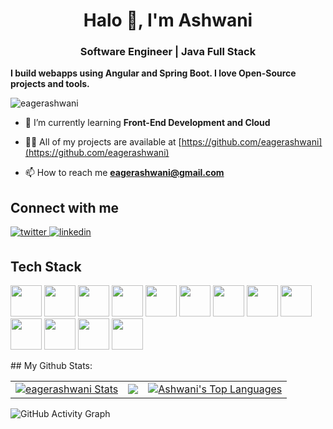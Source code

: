 

<h1 align="center">Halo 👋, I'm Ashwani</h1> 
<h3 align="center">Software Engineer | Java Full Stack </h3>

**I build webapps using Angular and Spring Boot. I love Open-Source projects and tools.**
<br/>

<p align="left"> <img src="https://komarev.com/ghpvc/?username=eagerashwani&label=Profile%20views&color=0e75b6&style=flat" alt="eagerashwani" /> </p>

- 🌱 I’m currently learning **Front-End Development and Cloud**

- 👨‍💻 All of my projects are available at [https://github.com/eagerashwani](https://github.com/eagerashwani)

- 📫 How to reach me **eagerashwani@gmail.com**

## Connect with me  
<div>
<a href="https://twitter.com/eagerashwani" target="_blank"> 
<img src=https://img.shields.io/badge/twitter-%2300acee.svg?&style=for-the-badge&logo=twitter&logoColor=white alt=twitter style="margin-bottom: 5px;" />
</a>
<a href="https://www.linkedin.com/in/eagerashwani/" target="_blank">
<img src=https://img.shields.io/badge/linkedin-%231E77B5.svg?&style=for-the-badge&logo=linkedin&logoColor=white alt=linkedin style="margin-bottom: 5px;" />
</a> 
</div>  

## Tech Stack
<p float="left">
<img height="50" src="https://user-images.githubusercontent.com/25181517/186711335-a3729606-5a78-4496-9a36-06efcc74f800.png" />
<img height="50" src="https://user-images.githubusercontent.com/25181517/192107004-2d2fff80-d207-4916-8a3e-130fee5ee495.png" />
<img height="50" src="https://user-images.githubusercontent.com/25181517/192108372-f71d70ac-7ae6-4c0d-8395-51d8870c2ef0.png" />
<img height="50" src="https://user-images.githubusercontent.com/25181517/117447155-6a868a00-af3d-11eb-9cfe-245df15c9f3f.png" />
<img height="50" src="https://user-images.githubusercontent.com/25181517/183890595-779a7e64-3f43-4634-bad2-eceef4e80268.png" />  
<img height="50" src="https://user-images.githubusercontent.com/25181517/183890598-19a0ac2d-e88a-4005-a8df-1ee36782fde1.png" />
<img height="50" src="https://user-images.githubusercontent.com/25181517/121401671-49102800-c959-11eb-9f6f-74d49a5e1774.png" />
<img height="50" src="https://user-images.githubusercontent.com/25181517/187896150-cc1dcb12-d490-445c-8e4d-1275cd2388d6.png" />
<img height="50" src="https://user-images.githubusercontent.com/25181517/187955005-f4ca6f1a-e727-497b-b81b-93fb9726268e.png" />
<img height="50" src="https://user-images.githubusercontent.com/25181517/192106073-90fffafe-3562-4ff9-a37e-c77a2da0ff58.png" />                     
<img height="50" src="https://user-images.githubusercontent.com/25181517/186150304-1568ffdf-4c62-4bdc-9cf1-8d8efcea7c5b.png" />
<img height="50" src="https://user-images.githubusercontent.com/25181517/186150365-da1eccce-6201-487c-8649-45e9e99435fd.png" />
<img height="50" src="https://user-images.githubusercontent.com/25181517/182884177-d48a8579-2cd0-447a-b9a6-ffc7cb02560e.png" />                     
</p>                                                                                                                 
## My Github Stats:

<table>
  <tr>
    <td>
       <a href="https://github.com/eagerashwani"><img alt="eagerashwani Stats" src="https://github-readme-stats.vercel.app/api?username=eagerashwani&show_icons=true&count_private=true&theme=react&hide_border=true&bg_color=1d2a3a" /></a>
    </td>
    <td>
       <a href="http://www.github.com/eagerashwani"><img src="https://github-readme-streak-stats.herokuapp.com/?user=eagerashwani&stroke=ffffff&background=1d2a3a&ring=5BCDEC&fire=5BCDEC&currStreakNum=ffffff&currStreakLabel=5BCDEC&sideNums=ffffff&sideLabels=ffffff&dates=ffffff&hide_border=true" /></a>
    </td>
    <td>
      <a href="https://github.com/eagerashwani"><img alt="Ashwani's Top Languages" src="https://github-readme-stats.vercel.app/api/top-langs/?username=eagerashwani&langs_count=8&count_private=true&layout=compact&theme=react&hide_border=true&bg_color=1d2a3a"/></a>
    </td>
  </tr>
</table>




![GitHub Activity Graph](https://activity-graph.herokuapp.com/graph?username=eagerashwani&bg_color=1d2a3a&color=5BCDEC&line=5BCDEC&point=FFFFFF&hide_border=true)
